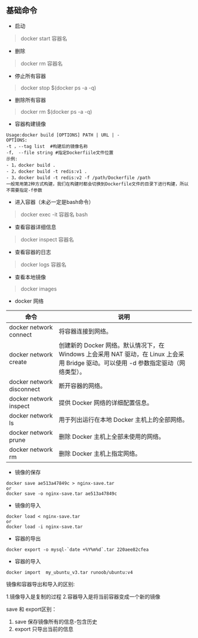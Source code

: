 

## 基础命令

- 启动

> docker start 容器名

- 删除

> docker rm 容器名

- 停止所有容器

> docker stop $(docker ps -a -q)

- 删除所有容器

> docker rm $(docker ps -a -q)

- 容器构建镜像

```
Usage:docker build [OPTIONS] PATH | URL | -
OPTIONS:
-t ，--tag list  #构建后的镜像名称
-f， --file string #指定Dockerfiile文件位置
示例:
- 1，docker build .
- 2，docker build -t redis:v1 .
- 3，docker build -t redis:v2 -f /path/Dockerfile /path
一般常用第2种方式构建，我们在构建时都会切换到Dockerfile文件的目录下进行构建，所以不需要指定-f参数 
```

- 进入容器（未必一定是bash命令）

> docker exec -it 容器名 bash

- 查看容器详细信息

> docker inspect 容器名

- 查看容器的日志 

> docker logs 容器名

- 查看本地镜像

> docker images

- docker 网络

| 命令                      | 说明                                                         |
| ------------------------- | ------------------------------------------------------------ |
| docker network connect    | 将容器连接到网络。                                           |
| docker network create     | 创建新的 Docker 网络。默认情况下，在 Windows 上会采用 NAT 驱动，在 Linux 上会采用 Bridge 驱动。可以使用 -d 参数指定驱动（网络类型）。 |
| docker network disconnect | 断开容器的网络。                                             |
| docker network inspect    | 提供 Docker 网络的详细配置信息。                             |
| docker network ls         | 用于列出运行在本地 Docker 主机上的全部网络。                 |
| docker network prune      | 删除 Docker 主机上全部未使用的网络。                         |
| docker network rm         | 删除 Docker 主机上指定网络。                                 |

- 镜像的保存

```
docker save ae513a47849c > nginx-save.tar
or
docker save -o nginx-save.tar ae513a47849c
```

- 镜像的导入

```
docker load < nginx-save.tar
or
docker load -i nginx-save.tar
```

- 容器的导出

```
docker export -o mysql-`date +%Y%m%d`.tar 220aee82cfea
```

- 容器的导入
```
docker import  my_ubuntu_v3.tar runoob/ubuntu:v4  
```

镜像和容器导出和导入的区别:

1.镜像导入是复制的过程
2.容器导入是将当前容器变成一个新的镜像

save 和 export区别：

1. save 保存镜像所有的信息-包含历史
2. export 只导出当前的信息